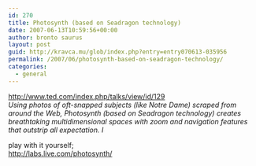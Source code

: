 ```yaml
---
id: 270
title: Photosynth (based on Seadragon technology)
date: 2007-06-13T10:59:56+00:00
author: bronto saurus
layout: post
guid: http://kravca.mu/glob/index.php?entry=entry070613-035956
permalink: /2007/06/photosynth-based-on-seadragon-technology/
categories:
  - general
---
```

<a href="http://www.ted.com/index.php/talks/view/id/129" target="_blank" >http://www.ted.com/index.php/talks/view/id/129</a>  
_Using photos of oft-snapped subjects (like Notre Dame) scraped from around the Web, Photosynth (based on Seadragon technology) creates breathtaking multidimensional spaces with zoom and navigation features that outstrip all expectation. I_

play with it yourself;  
<a href="http://labs.live.com/photosynth/" target="_blank" >http://labs.live.com/photosynth/</a>